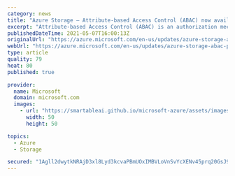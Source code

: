 ```yaml
---
category: news
title: "Azure Storage — Attribute-based Access Control (ABAC) now available for preview "
excerpt: "Attribute-based Access Control (ABAC) is an authorization mechanism that defines access levels based on attributes associated with security principals, resources, requests or the environment. You can now use ABAC in Azure Storage for Blobs and ADLS Gen2 by defining conditions on role-assignments based"
publishedDateTime: 2021-05-07T16:00:13Z
originalUrl: "https://azure.microsoft.com/en-us/updates/azure-storage-abac-preview/"
webUrl: "https://azure.microsoft.com/en-us/updates/azure-storage-abac-preview/"
type: article
quality: 79
heat: 80
published: true

provider:
  name: Microsoft
  domain: microsoft.com
  images:
    - url: "https://smartableai.github.io/microsoft-azure/assets/images/organizations/microsoft.com-50x50.jpg"
      width: 50
      height: 50

topics:
  - Azure
  - Storage

secured: "1Agll2dwytkNRAjD3xl8Lyd3kcvaPBmUOxIMBVLoVnSvYcXENv45prq20GsJ9avZNKWxuD6udUcKcbKuUX0jQTQyvAI5Ar1FSTobnkXSLdVFg/Fhmg7NhYKW9Ipu650ToBRXXYfu9jYpD6xOXzq6aZMaNpafKYfconohLe4HfSu806GWpIj1ToUzBGJIXYj8Gr3ZJY3cjtl0Qh/PFxai4UI544izatI6EdyIiUEUI/FraJnYFP7KppmeujC+5ygBIvme0maKWFCeuBhYep8Jt3UpDzwLze71oM0Qz7j60ktQAv8J98EeEREM+1UbiVX40ZmL5/dCbvSsaeA8Je1UDhHZURVfwIYGCYsb1vpQEmQ=;yfI8o8fY96EM/DCL3fKm+w=="
---
```



